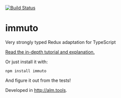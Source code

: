 [![Build Status](https://travis-ci.org/danielearwicker/immuto.svg?branch=master)](https://travis-ci.org/danielearwicker/immuto)

# immuto
Very strongly typed Redux adaptation for TypeScript

[Read the in-depth tutorial and explanation.](http://danielearwicker.github.io/Immuto_Strongly_Typed_Redux_Composition.html)

Or just install it with:

    npm install immuto

And figure it out from the tests!

Developed in http://alm.tools.